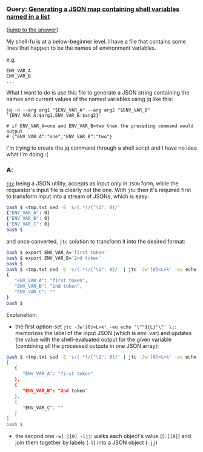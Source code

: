 ### Query: [Generating a JSON map containing shell variables named in a list](https://stackoverflow.com/questions/59778578/generating-a-json-map-containing-shell-variables-named-in-a-list)
([jump to the answer](https://github.com/ldn-softdev/stackoverflow-json/blob/master/lib/Generating%20a%20JSON%20map%20containing%20shell%20variables%20named%20in%20a%20list.md#a))

My shell-fu is at a below-beginner level. I have a file that contains some lines that happen to be the names of environment variables.


e.g.
```
ENV_VAR_A
ENV_VAR_B
...
```


What I want to do is use this file to generate a JSON string containing the names and current values of the named variables using jq like this:

```
jq -n --arg arg1 "$ENV_VAR_A" --arg arg2 "$ENV_VAR_B" '{ENV_VAR_A:$arg1,ENV_VAR_B:$arg2}'

# if ENV_VAR_A=one and ENV_VAR_B=two then the preceding command would output 
# {"ENV_VAR_A":"one","ENV_VAR_B":"two"}
```

I'm trying to create the jq command through a shell script and I have no idea what I'm doing :(

### A:
[`jtc`](https://github.com/ldn-softdev/jtc) being a JSON utility, accepts as input only in `JSON` form, while the requestor's input file is clearly not the one.
With `jtc` then it's required first to transform input into a stream of JSONs, which is easy:
```bash
bash $ <tmp.txt sed -E 's/(.*)/{"\1": 0}/' 
{"ENV_VAR_A": 0}
{"ENV_VAR_B": 0}
{"ENV_VAR_C": 0}
bash $ 
```
and  once converted, `jtc` solution to transform it into the desired format:
```bash
bash $ export ENV_VAR_A='first token'
bash $ export ENV_VAR_B='2nd token'
bash $ 
bash $ <tmp.txt sed -E 's/(.*)/{"\1": 0}/' | jtc -Jw'[0]<L>k' -eu echo '\""${L}"\"' \; / -w[:][0] -ljj
{
   "ENV_VAR_A": "first token",
   "ENV_VAR_B": "2nd token",
   "ENV_VAR_C": ""
}
bash $ 
```

Explanation:
- the first option-set `jtc -Jw'[0]<L>k' -eu echo '\""${L}"\"' \;`: memorizes the label of the input JSON (which is env. var) and
updates the value with the shell-evaluated output for the given variable (combining all the processed outputs in one JSON array): 
```bash
bash $ <tmp.txt sed -E 's/(.*)/{"\1": 0}/' | jtc -Jw'[0]<L>k' -eu echo '\""${L}"\"' \; 
[
   {
      "ENV_VAR_A": "first token"
   },
   {
      "ENV_VAR_B": "2nd token"
   },
   {
      "ENV_VAR_C": ""
   }
]
bash $ 
```
- the second one `-w[:][0] -ljj`: walks each object's value (`[:][0]`) and join them together by labels (`-l`) into a JSON object (`-jj`)





